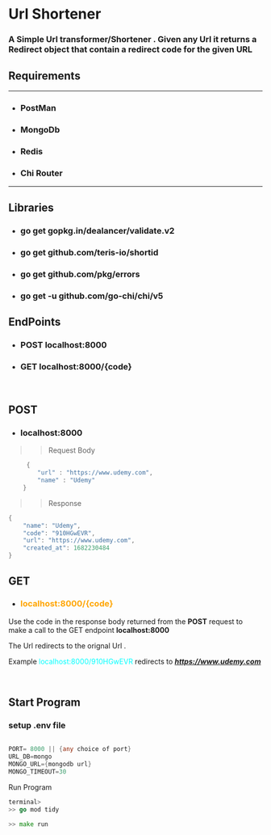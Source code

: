 # Url Shortener

### A Simple Url transformer/Shortener . Given any Url it returns a Redirect object that contain a redirect code for the given URL

## Requirements
*** 

* ### PostMan
* ### MongoDb
* ### Redis
* ### Chi Router
***
## Libraries

* ### go get gopkg.in/dealancer/validate.v2
* ### go get github.com/teris-io/shortid

* ### go get github.com/pkg/errors

* ### go get -u github.com/go-chi/chi/v5


## EndPoints

* ###  POST localhost:8000
* ### GET localhost:8000/{code}

<br>

## POST 
* ### localhost:8000

>> Request Body 

```GO
     {
        "url" : "https://www.udemy.com",
        "name" : "Udemy"
    }
```

>> Response 

```GO
{
    "name": "Udemy",
    "code": "910HGwEVR",
    "url": "https://www.udemy.com",
    "created_at": 1682230484
}
```
## GET
*  ### <span style="color:Orange">localhost:8000/{code}</span>

 Use the code in the response body returned from the **POST** request to make a call to the GET endpoint   **localhost:8000**

The Url redirects to the orignal Url .

Example 
 <span style="color:Aqua">localhost:8000/910HGwEVR</span>  redirects to ***https://www.udemy.com***

 <br>

 ## Start Program

### setup .env file
 

 ```GO

 PORT= 8000 || {any choice of port}
URL_DB=mongo
MONGO_URL={mongodb url}
MONGO_TIMEOUT=30

```

Run Program

```GO
terminal> 
>> go mod tidy

>> make run
```
